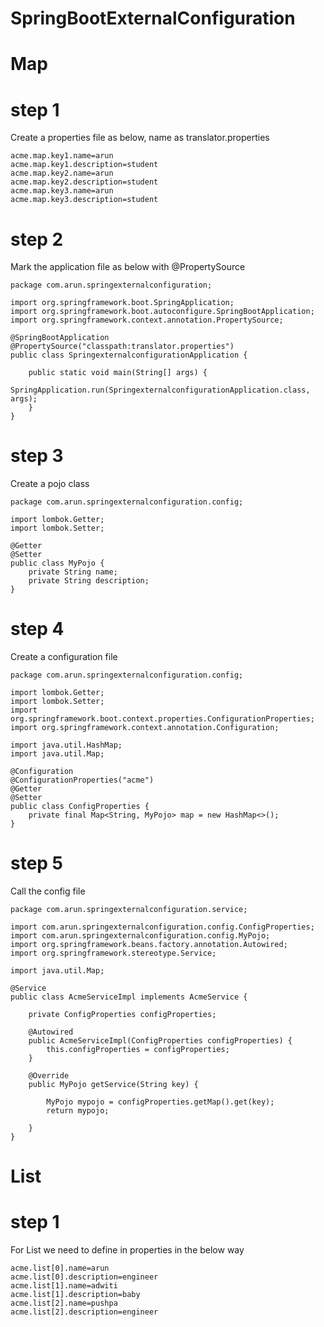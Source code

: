 # SpringBootExternalConfiguration

# Map
# step 1

Create a properties file as below, name as translator.properties

    acme.map.key1.name=arun
    acme.map.key1.description=student
    acme.map.key2.name=arun
    acme.map.key2.description=student
    acme.map.key3.name=arun
    acme.map.key3.description=student
    
# step 2

Mark the application file as below with @PropertySource

    package com.arun.springexternalconfiguration;
    
    import org.springframework.boot.SpringApplication;
    import org.springframework.boot.autoconfigure.SpringBootApplication;
    import org.springframework.context.annotation.PropertySource;
    
    @SpringBootApplication
    @PropertySource("classpath:translator.properties")
    public class SpringexternalconfigurationApplication {
    
        public static void main(String[] args) {
            SpringApplication.run(SpringexternalconfigurationApplication.class, args);
        }
    }

# step 3

Create a pojo class
    
    package com.arun.springexternalconfiguration.config;
    
    import lombok.Getter;
    import lombok.Setter;
    
    @Getter
    @Setter
    public class MyPojo {
        private String name;
        private String description;
    }
   
# step 4

Create a configuration file

    package com.arun.springexternalconfiguration.config;
    
    import lombok.Getter;
    import lombok.Setter;
    import org.springframework.boot.context.properties.ConfigurationProperties;
    import org.springframework.context.annotation.Configuration;
    
    import java.util.HashMap;
    import java.util.Map;
    
    @Configuration
    @ConfigurationProperties("acme")
    @Getter
    @Setter
    public class ConfigProperties {
        private final Map<String, MyPojo> map = new HashMap<>();
    }

# step 5

Call the config file 

    package com.arun.springexternalconfiguration.service;
    
    import com.arun.springexternalconfiguration.config.ConfigProperties;
    import com.arun.springexternalconfiguration.config.MyPojo;
    import org.springframework.beans.factory.annotation.Autowired;
    import org.springframework.stereotype.Service;
    
    import java.util.Map;
    
    @Service
    public class AcmeServiceImpl implements AcmeService {
    
        private ConfigProperties configProperties;
    
        @Autowired
        public AcmeServiceImpl(ConfigProperties configProperties) {
            this.configProperties = configProperties;
        }
    
        @Override
        public MyPojo getService(String key) {
    
            MyPojo mypojo = configProperties.getMap().get(key);
            return mypojo;
    
        }
    }


# List 
# step 1 

For List we need to define in properties in the below way

    acme.list[0].name=arun
    acme.list[0].description=engineer
    acme.list[1].name=adwiti
    acme.list[1].description=baby
    acme.list[2].name=pushpa
    acme.list[2].description=engineer
    
     


